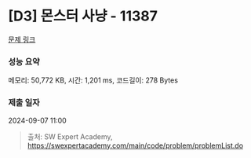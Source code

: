 # [D3] 몬스터 사냥 - 11387 

[문제 링크](https://swexpertacademy.com/main/code/problem/problemDetail.do?contestProbId=AXb6LR76vCcDFARR) 

### 성능 요약

메모리: 50,772 KB, 시간: 1,201 ms, 코드길이: 278 Bytes

### 제출 일자

2024-09-07 11:00



> 출처: SW Expert Academy, https://swexpertacademy.com/main/code/problem/problemList.do